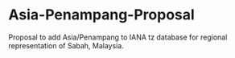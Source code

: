 # Asia-Penampang-Proposal
Proposal to add Asia/Penampang to IANA tz database for regional representation of Sabah, Malaysia.
